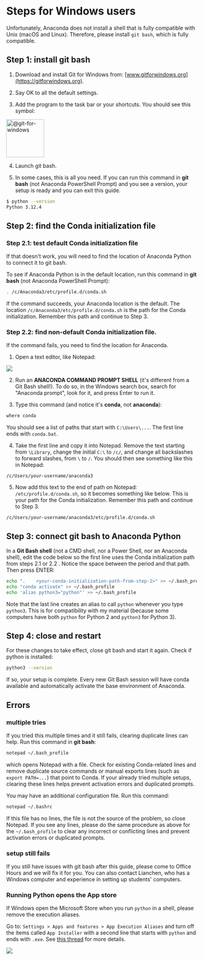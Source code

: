 # Steps for Windows users

Unfortunately, Anaconda does not install a shell that is fully compatible with Unix (macOS and Linux). Therefore, please install `git bash`, which is fully compatible.

## Step 1: install git bash

1. Download and install Git for Windows from: [www.gitforwindows.org](https://gitforwindows.org).

2. Say OK to all the default settings.

3. Add the program to the task bar or your shortcuts. You should see this symbol:

<img src="https://avatars.githubusercontent.com/u/4571183?s=200&amp;v=4" width="100" height="100" alt="@git-for-windows">

4. Launch git bash.

5. In some cases, this is all you need. If you can run this command in **git bash** (not Anaconda PowerShell Prompt) and you see a version, your setup is ready and you can exit this guide.

``` bash
$ python --version
Python 3.12.4
```

## Step 2: find the Conda initialization file

### Step 2.1: test default Conda initialization file

If that doesn't work, you will need to find the location of Anaconda Python to connect it to git bash.

To see if Anaconda Python is in the default location, run this command in **git bash** (not Anaconda PowerShell Prompt):

``` bash
. /c/Anaconda3/etc/profile.d/conda.sh
```

If the command succeeds, your Anaconda location is the default. The location `/c/Anaconda3/etc/profile.d/conda.sh` is the path for the Conda initialization. Remember this path and continue to Step 3.

### Step 2.2: find non-default Conda initialization file.

If the command fails, you need to find the location for Anaconda.

1. Open a text editor, like Notepad:

<img src="https://play-lh.googleusercontent.com/jD8waDJPN1yv4OdcB6_ILw9M4kyNPdtgBYtoTiPrYhxA1l4FLSKXXe4kAcDCjmtZmQ4=w240-h480" />

2. Run an **ANACONDA COMMAND PROMPT SHELL** (it's different from a Git Bash shell!). To do so, in the Windows search box, search for "Anaconda prompt", look for it, and press Enter to run it.

3. Type this command (and notice it's **conda**, not **anaconda**):

``` bash
where conda
```

You should see a list of paths that start with `C:\Users\...`. The first line ends with `conda.bat`.

4. Take the first line and copy it into Notepad. Remove the text starting from `\Library`, change the initial `C:\` to `/c/`, and change all backslashes to forward slashes, from `\` to `/`. You should then see something like this in Notepad:

```
/c/Users/your-username/anaconda3
```


5. Now add this text to the end of path on Notepad: `/etc/profile.d/conda.sh`, so it becomes something like below. This is your path for the Conda initialization. Remember this path and continue to Step 3.

```
/c/Users/your-username/anaconda3/etc/profile.d/conda.sh
```

## Step 3: connect git bash to Anaconda Python

In a **Git Bash shell** (not a CMD shell, nor a Power Shell, nor an Anaconda shell), edit the code below so the first line uses the Conda initialization path from steps 2.1 or 2.2 . Notice the space between the period and that path. Then press ENTER:

``` bash
echo ".    <your-conda-initialization-path-from-step-2>" >> ~/.bash_profile
echo "conda activate" >> ~/.bash_profile
echo 'alias python3="python"' >> ~/.bash_profile
```

Note that the last line creates an alias to call `python` whenever you type `python3`. This is for compatibility with my material (because some computers have both `python` for Python 2 and `python3` for Python 3).

## Step 4: close and restart

For these changes to take effect, close git bash and start it again. Check if python is installed:


``` bash
python3 --version
```

If so, your setup is complete. Every new Git Bash session will have conda available and automatically activate the base environment of Anaconda.

## Errors

### multiple tries

If you tried this multiple times and it still fails, clearing duplicate lines can help. Run this command in **git bash**:

``` bash
notepad ~/.bash_profile
```

which opens Notepad with a file. Check for existing Conda-related lines and remove duplicate source commands or manual exports lines (such as `export PATH=...`) that point to Conda. If your already tried multiple setups, clearing these lines helps prevent activation errors and duplicated prompts.

You may have an additional configuration file. Run this command:

``` bash
notepad ~/.bashrc
```

If this file has no lines, the file is not the source of the problem, so close Notepad. If you see any lines, please do the same procedure as above for the `~/.bash_profile` to clear any incorrect or conflicting lines and prevent activation errors or duplicated prompts.

### setup still fails

If you still have issues with git bash after this guide, please come to Office Hours and we will fix it for you. You can also contact Lianchen, who has a Windows computer and experience in setting up students' computers.

### Running Python opens the App store

If Windows open the Microsoft Store when you run `python` in a shell, please remove the execution aliases.

Go to: `Settings > Apps and features > App Execution Aliases` and turn off the items called `App Installer` with a second line that starts with `python` and ends with `.exe`. See [this thread](https://superuser.com/questions/1437590/typing-python-on-windows-10-version-1903-command-prompt-opens-microsoft-stor/1461471#1461471) for more details.

<img src="https://i.sstatic.net/cbdFj.png">
